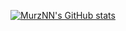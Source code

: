 [![MurzNN's GitHub stats](https://github-readme-stats.vercel.app/api?username=MurzNN)](https://github.com/anuraghazra/github-readme-stats)
